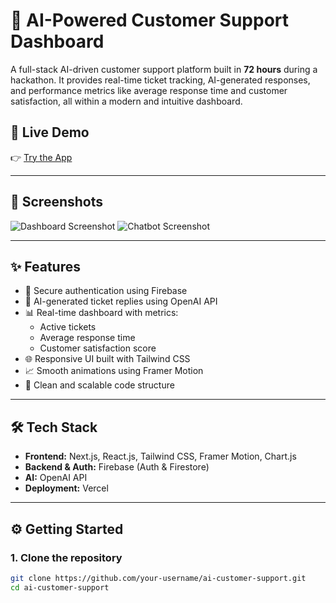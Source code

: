 # 🧠 AI-Powered Customer Support Dashboard

A full-stack AI-driven customer support platform built in **72 hours** during a hackathon. It provides real-time ticket tracking, AI-generated responses, and performance metrics like average response time and customer satisfaction, all within a modern and intuitive dashboard.

## 🚀 Live Demo
👉 [Try the App](https://ai-customer-support-d8o2-4nc2zdli2-hi-abhay2004s-projects.vercel.app/)

---

## 📸 Screenshots

![Dashboard Screenshot](./screenshots/dashboard.png) <!-- Replace with your actual path -->
![Chatbot Screenshot](./screenshots/chatbot.png)

---

## ✨ Features

- 🔐 Secure authentication using Firebase
- 💬 AI-generated ticket replies using OpenAI API
- 📊 Real-time dashboard with metrics:
  - Active tickets
  - Average response time
  - Customer satisfaction score
- 🌐 Responsive UI built with Tailwind CSS
- 📈 Smooth animations using Framer Motion
- 🔧 Clean and scalable code structure

---

## 🛠 Tech Stack

- **Frontend:** Next.js, React.js, Tailwind CSS, Framer Motion, Chart.js
- **Backend & Auth:** Firebase (Auth & Firestore)
- **AI:** OpenAI API
- **Deployment:** Vercel

---

## ⚙️ Getting Started

### 1. Clone the repository

```bash
git clone https://github.com/your-username/ai-customer-support.git
cd ai-customer-support
